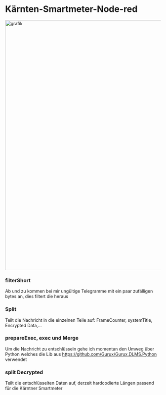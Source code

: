 # Kärnten-Smartmeter-Node-red

<img width="808" alt="grafik" src="https://user-images.githubusercontent.com/11293087/172799554-fecfd276-0d37-4d85-8ccb-0749bd0e53a0.png">

### filterShort
Ab und zu kommen bei mir ungültige Telegramme mit ein paar zufälligen bytes an, dies filtert die heraus

### Split
Teilt die Nachricht in die einzelnen Teile auf: FrameCounter, systemTitle, Encrypted Data,...

### prepareExec, exec und Merge
Um die Nachricht zu entschlüsseln gehe ich momentan den Umweg über Python welches die Lib aus https://github.com/Gurux/Gurux.DLMS.Python verwendet

### split Decrypted
Teilt die entschlüsselten Daten auf, derzeit hardcodierte Längen passend für die Kärntner Smartmeter
